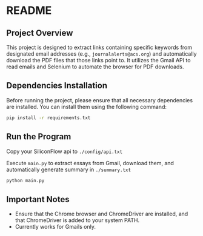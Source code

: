 # README

## Project Overview

This project is designed to extract links containing specific keywords from designated email addresses (e.g., `journalalerts@acs.org`) and automatically download the PDF files that those links point to. It utilizes the Gmail API to read emails and Selenium to automate the browser for PDF downloads.

## Dependencies Installation

Before running the project, please ensure that all necessary dependencies are installed. You can install them using the following command:

```sh
pip install -r requirements.txt
```

## Run the Program

Copy your SiliconFlow api to `./config/api.txt`

Execute `main.py` to extract essays from Gmail, download them, and automatically generate summary in `./summary.txt`

```sh
python main.py
```

## Important Notes

- Ensure that the Chrome browser and ChromeDriver are installed, and that ChromeDriver is added to your system PATH.
- Currently works for Gmails only.
